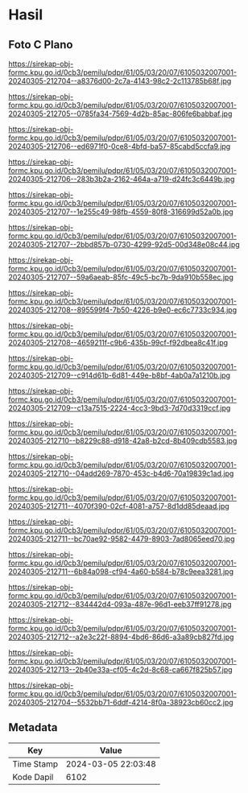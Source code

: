 # Hasil

## Foto C Plano

https://sirekap-obj-formc.kpu.go.id/0cb3/pemilu/pdpr/61/05/03/20/07/6105032007001-20240305-212704--a8376d00-2c7a-4143-98c2-2c113785b68f.jpg

https://sirekap-obj-formc.kpu.go.id/0cb3/pemilu/pdpr/61/05/03/20/07/6105032007001-20240305-212705--0785fa34-7569-4d2b-85ac-806fe6babbaf.jpg

https://sirekap-obj-formc.kpu.go.id/0cb3/pemilu/pdpr/61/05/03/20/07/6105032007001-20240305-212706--ed6971f0-0ce8-4bfd-ba57-85cabd5ccfa9.jpg

https://sirekap-obj-formc.kpu.go.id/0cb3/pemilu/pdpr/61/05/03/20/07/6105032007001-20240305-212706--283b3b2a-2162-464a-a719-d24fc3c6449b.jpg

https://sirekap-obj-formc.kpu.go.id/0cb3/pemilu/pdpr/61/05/03/20/07/6105032007001-20240305-212707--1e255c49-98fb-4559-80f8-316699d52a0b.jpg

https://sirekap-obj-formc.kpu.go.id/0cb3/pemilu/pdpr/61/05/03/20/07/6105032007001-20240305-212707--2bbd857b-0730-4299-92d5-00d348e08c44.jpg

https://sirekap-obj-formc.kpu.go.id/0cb3/pemilu/pdpr/61/05/03/20/07/6105032007001-20240305-212707--59a6aeab-85fc-49c5-bc7b-9da910b558ec.jpg

https://sirekap-obj-formc.kpu.go.id/0cb3/pemilu/pdpr/61/05/03/20/07/6105032007001-20240305-212708--895599f4-7b50-4226-b9e0-ec6c7733c934.jpg

https://sirekap-obj-formc.kpu.go.id/0cb3/pemilu/pdpr/61/05/03/20/07/6105032007001-20240305-212708--4659211f-c9b6-435b-99cf-f92dbea8c41f.jpg

https://sirekap-obj-formc.kpu.go.id/0cb3/pemilu/pdpr/61/05/03/20/07/6105032007001-20240305-212709--c914d61b-6d81-449e-b8bf-4ab0a7a1210b.jpg

https://sirekap-obj-formc.kpu.go.id/0cb3/pemilu/pdpr/61/05/03/20/07/6105032007001-20240305-212709--c13a7515-2224-4cc3-9bd3-7d70d3319ccf.jpg

https://sirekap-obj-formc.kpu.go.id/0cb3/pemilu/pdpr/61/05/03/20/07/6105032007001-20240305-212710--b8229c88-d918-42a8-b2cd-8b409cdb5583.jpg

https://sirekap-obj-formc.kpu.go.id/0cb3/pemilu/pdpr/61/05/03/20/07/6105032007001-20240305-212710--04add269-7870-453c-b4d6-70a19839c1ad.jpg

https://sirekap-obj-formc.kpu.go.id/0cb3/pemilu/pdpr/61/05/03/20/07/6105032007001-20240305-212711--4070f390-02cf-4081-a757-8d1dd85deaad.jpg

https://sirekap-obj-formc.kpu.go.id/0cb3/pemilu/pdpr/61/05/03/20/07/6105032007001-20240305-212711--bc70ae92-9582-4479-8903-7ad8065eed70.jpg

https://sirekap-obj-formc.kpu.go.id/0cb3/pemilu/pdpr/61/05/03/20/07/6105032007001-20240305-212711--6b84a098-cf94-4a60-b584-b78c9eea3281.jpg

https://sirekap-obj-formc.kpu.go.id/0cb3/pemilu/pdpr/61/05/03/20/07/6105032007001-20240305-212712--834442d4-093a-487e-96d1-eeb37ff91278.jpg

https://sirekap-obj-formc.kpu.go.id/0cb3/pemilu/pdpr/61/05/03/20/07/6105032007001-20240305-212712--a2e3c22f-8894-4bd6-86d6-a3a89cb827fd.jpg

https://sirekap-obj-formc.kpu.go.id/0cb3/pemilu/pdpr/61/05/03/20/07/6105032007001-20240305-212713--2b40e33a-cf05-4c2d-8c68-ca667f825b57.jpg

https://sirekap-obj-formc.kpu.go.id/0cb3/pemilu/pdpr/61/05/03/20/07/6105032007001-20240305-212704--5532bb71-6ddf-4214-8f0a-38923cb60cc2.jpg


## Metadata

| Key        | Value               |
| ---------- | ------------------- |
| Time Stamp | 2024-03-05 22:03:48 |
| Kode Dapil | 6102                |



